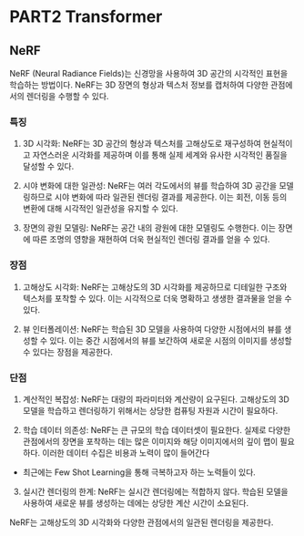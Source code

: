 # PART2 Transformer

## NeRF

NeRF (Neural Radiance Fields)는 신경망을 사용하여 3D 공간의 시각적인 표현을 학습하는 방법이다. NeRF는 3D 장면의 형상과 텍스처 정보를 캡처하여 다양한 관점에서의 렌더링을 수행할 수 있다. 

### 특징
1. 3D 시각화: NeRF는 3D 공간의 형상과 텍스처를 고해상도로 재구성하여 현실적이고 자연스러운 시각화를 제공하며 이를 통해 실제 세계와 유사한 시각적인 품질을 달성할 수 있다.

2. 시야 변화에 대한 일관성: NeRF는 여러 각도에서의 뷰를 학습하여 3D 공간을 모델링하므로 시야 변화에 따라 일관된 렌더링 결과를 제공한다. 이는 회전, 이동 등의 변환에 대해 시각적인 일관성을 유지할 수 있다.

3. 장면의 광원 모델링: NeRF는 공간 내의 광원에 대한 모델링도 수행한다. 이는 장면에 따른 조명의 영향을 재현하여 더욱 현실적인 렌더링 결과를 얻을 수 있다.

### 장점
1. 고해상도 시각화: NeRF는 고해상도의 3D 시각화를 제공하므로 디테일한 구조와 텍스처를 포착할 수 있다. 이는 시각적으로 더욱 명확하고 생생한 결과물을 얻을 수 있다.

2. 뷰 인터폴레이션: NeRF는 학습된 3D 모델을 사용하여 다양한 시점에서의 뷰를 생성할 수 있다. 이는 중간 시점에서의 뷰를 보간하여 새로운 시점의 이미지를 생성할 수 있다는 장점을 제공한다.

### 단점
1. 계산적인 복잡성: NeRF는 대량의 파라미터와 계산량이 요구된다. 고해상도의 3D 모델을 학습하고 렌더링하기 위해서는 상당한 컴퓨팅 자원과 시간이 필요하다.

2. 학습 데이터 의존성: NeRF는 큰 규모의 학습 데이터셋이 필요한다. 실제로 다양한 관점에서의 장면을 포착하는 데는 많은 이미지와 해당 이미지에서의 깊이 맵이 필요하다. 이러한 데이터 수집은 비용과 노력이 많이 들어간다
- 최근에는 Few Shot Learning을 통해 극복하고자 하는 노력들이 있다.

3. 실시간 렌더링의 한계: NeRF는 실시간 렌더링에는 적합하지 않다. 학습된 모델을 사용하여 새로운 뷰를 생성하는 데에는 상당한 계산 시간이 소요된다.

NeRF는 고해상도의 3D 시각화와 다양한 관점에서의 일관된 렌더링을 제공한다.
